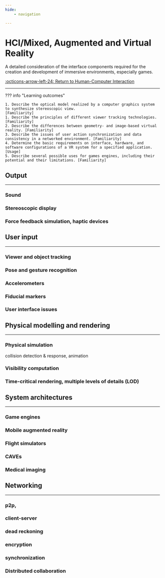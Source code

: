```yaml
---
hide:
    - navigation

---
```


# HCI/Mixed, Augmented and Virtual Reality

A detailed consideration of the interface components required for the creation and development of immersive environments, especially games.

[:octicons-arrow-left-24: Return to Human-Computer Interaction](/Bodies-of-Knowledge/Human-Computer-Interaction/)

---

??? info "Learning outcomes"

    1. Describe the optical model realized by a computer graphics system to synthesize stereoscopic view.
    [Familiarity]
    1. Describe the principles of different viewer tracking technologies. [Familiarity]
    2. Describe the differences between geometry- and image-based virtual reality. [Familiarity]
    3. Describe the issues of user action synchronization and data consistency in a networked environment. [Familiarity]
    4. Determine the basic requirements on interface, hardware, and software configurations of a VR system for a specified application. [Usage]
    5. Describe several possible uses for games engines, including their potential and their limitations. [Familiarity]

## Output

---

### Sound

### Stereoscopic display

### Force feedback simulation, haptic devices

## User input

---

### Viewer and object tracking

### Pose and gesture recognition

### Accelerometers

### Fiducial markers

### User interface issues

## Physical modelling and rendering

---

### Physical simulation

collision detection & response, animation

### Visibility computation

### Time-critical rendering, multiple levels of details (LOD)

## System architectures

---

### Game engines

### Mobile augmented reality

### Flight simulators

### CAVEs

### Medical imaging

## Networking

---

### p2p, 

### client-server

### dead reckoning

### encryption

### synchronization

### Distributed collaboration
